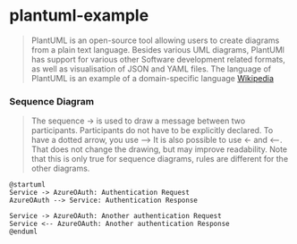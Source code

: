 # plantuml-example


>PlantUML is an open-source tool allowing users to create diagrams from a plain text language. Besides various UML diagrams, PlantUMl has support for various other Software development related formats, as well as visualisation of JSON and YAML files. The language of PlantUML is an example of a domain-specific language [Wikipedia](https://en.wikipedia.org/wiki/PlantUML)


### Sequence Diagram
>The sequence -> is used to draw a message between two participants. Participants do not have to be explicitly declared.
To have a dotted arrow, you use -->
It is also possible to use <- and <--. That does not change the drawing, but may improve readability. Note that this is only true for sequence diagrams, rules are different for the other diagrams.

```
@startuml
Service -> AzureOAuth: Authentication Request
AzureOAuth --> Service: Authentication Response

Service -> AzureOAuth: Another authentication Request
Service <-- AzureOAuth: Another authentication Response
@enduml
```
